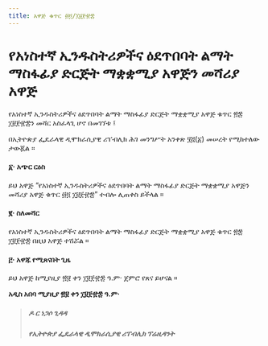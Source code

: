 ```yaml
---
title: አዋጅ ቁጥር ፴፬/፲፱፻፹፰
---
```


# የአነስተኛ ኢንዱስትሪዎችና ዕደጥበባት ልማት ማስፋፊያ ድርጅት ማቋቋሚያ አዋጅን መሻሪያ አዋጅ

የአነስተኛ ኢንዱስትሪዎችና ዕደጥበባት ልማት ማስፋፊያ ድርጅት ማቋቋሚያ አዋጅ ቁጥር ፳፰ ፲፱፻፹፰ን መሻር አስፈላጊ ሆኖ በመገኘቱ ፤

በኢትዮጵያ ፌዴራላዊ ዲሞክራሲያዊ ሪፐብሊክ ሕገ መንግሥት አንቀጽ ፶፭(፩) መሠረት የሚከተለው ታውጇል ።

#### ፩· አጭር ርዕስ

ይህ አዋጅ “የአነስተኛ ኢንዱስትሪዎችና ዕደጥበባት ልማት ማስፋፊያ ድርጅት ማቋቋሚያ አዋጅን መሻሪያ አዋጅ ቁጥር ፴፬ ፲፱፻፹፰” ተብሎ ሊጠቀስ ይችላል ።

#### ፪‧ ስለመሻር

የአነስተኛ ኢንዱስትሪዎችና ዕደጥበባት ልማት ማስፋፊያ ድርጅት ማቋቋሚያ አዋጅ ቁጥር ፳፰ ፲፱፻፹፰ በዚህ አዋጅ ተሽሯል ።

#### ፫· አዋጁ የሚጸናበት ጊዜ

ይህ አዋጅ ከሚያዚያ ፳፱ ቀን ፲፱፻፹፰ ዓ.ም· ጀምሮ የጸና ይሆናል ።

**አዲስ አበባ ሚያዚያ ፳፱ ቀን ፲፱፻፹፰ ዓ.ም·**

> ##### ዶ ር ነጋሶ ጊዳዳ
>
> ##### የኢትዮጵያ ፌዴራላዊ ዲሞክራሲያዊ ሪፐብሊክ ፕሬዚዳንት